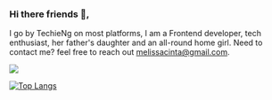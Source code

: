 ### Hi there friends 👋, 

I go by TechieNg on most platforms, I am a Frontend developer, tech enthusiast, her father's daughter and an all-round home girl. Need to contact me? feel free to reach out melissacinta@gmail.com.

<!--
**Melissacinta/Melissacinta** is a ✨ _special_ ✨ repository because its `README.md` (this file) appears on your GitHub profile.

Here are some ideas to get you started:

- 🔭 I’m currently working on ...
- 🌱 I’m currently learning ...
- 👯 I’m looking to collaborate on ...
- 🤔 I’m looking for help with ...
- 💬 Ask me about ...
- 📫 How to reach me: ...
- 😄 Pronouns: ...
- ⚡ Fun fact: ...
-->
<img 
   src="https://github-readme-stats.vercel.app/api?username=Melissacinta&show_icons=true&theme=tokyonight&count_private=true" 
/>

[![Top Langs](https://github-readme-stats.vercel.app/api/top-langs/?username=Melissacinta&layout=compact)](https://github.com/melissacinta/github-readme-stats)
